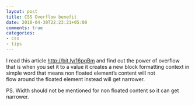 ```yaml
---
layout: post
title: CSS Overflow benefit
date: 2010-04-30T22:23:21+05:00
comments: true
categories:
- css
- tips
---
```


I read this article <a href="http://bit.ly/16pqBm">http://bit.ly/16pqBm</a> and find out the power of overflow that is when you set it to a value it creates a new block formatting context in simple word that means non floated element’s content will not flow around the floated element instead will get narrower.

PS. Width should not be mentioned for non floated content so it can get narrower.
